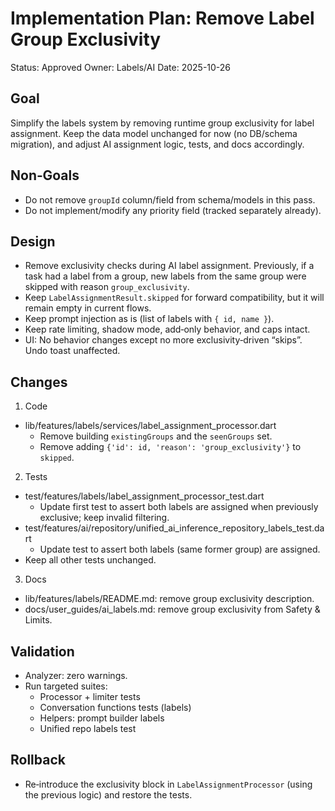 # Implementation Plan: Remove Label Group Exclusivity

Status: Approved Owner: Labels/AI Date: 2025-10-26

## Goal

Simplify the labels system by removing runtime group exclusivity for label assignment. Keep the data
model unchanged for now (no DB/schema migration), and adjust AI assignment logic, tests, and docs
accordingly.

## Non‑Goals

- Do not remove `groupId` column/field from schema/models in this pass.
- Do not implement/modify any priority field (tracked separately already).

## Design

- Remove exclusivity checks during AI label assignment. Previously, if a task had a label from a
  group, new labels from the same group were skipped with reason `group_exclusivity`.
- Keep `LabelAssignmentResult.skipped` for forward compatibility, but it will remain empty in
  current flows.
- Keep prompt injection as is (list of labels with `{ id, name }`).
- Keep rate limiting, shadow mode, add‑only behavior, and caps intact.
- UI: No behavior changes except no more exclusivity‑driven “skips”. Undo toast unaffected.

## Changes

1) Code

- lib/features/labels/services/label_assignment_processor.dart
  - Remove building `existingGroups` and the `seenGroups` set.
  - Remove adding `{'id': id, 'reason': 'group_exclusivity'}` to `skipped`.

2) Tests

- test/features/labels/label_assignment_processor_test.dart
  - Update first test to assert both labels are assigned when previously exclusive; keep invalid
    filtering.
- test/features/ai/repository/unified_ai_inference_repository_labels_test.dart
  - Update test to assert both labels (same former group) are assigned.
- Keep all other tests unchanged.

3) Docs

- lib/features/labels/README.md: remove group exclusivity description.
- docs/user_guides/ai_labels.md: remove group exclusivity from Safety & Limits.

## Validation

- Analyzer: zero warnings.
- Run targeted suites:
  - Processor + limiter tests
  - Conversation functions tests (labels)
  - Helpers: prompt builder labels
  - Unified repo labels test

## Rollback

- Re‑introduce the exclusivity block in `LabelAssignmentProcessor` (using the previous logic) and
  restore the tests.

